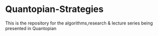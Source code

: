 # Quantopian-Strategies
This is the repository for the algorithms,research &amp; lecture series being presented in Quantopian
